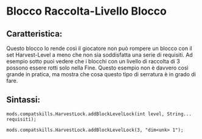 # Blocco Raccolta-Livello Blocco

## Caratteristica:

Questo blocco lo rende così il giocatore non può rompere un blocco con il set Harvest-Level a meno che non sia soddisfatta una serie di requisiti. Ad esempio sotto puoi vedere che i blocchi con un livello di raccolta di 3 possono essere rotti solo nella Fine. Questo esempio non è davvero così grande in pratica, ma mostra che cosa questo tipo di serratura è in grado di fare.

## Sintassi:

    mods.compatskills.HarvestLock.addBlockLevelLock(int level, String... requisiti);
    
    mods.compatskills.HarvestLock.addBlockLevelLock(3, "dim<unk> 1");